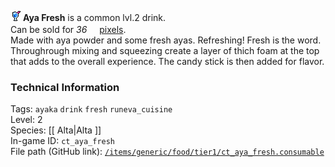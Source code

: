 ![ ](https://raw.githubusercontent.com/Ceterai/Enternia/main/items/generic/food/tier1/ct_aya_fresh.png) **Aya Fresh** is a common lvl.2 drink.  
Can be sold for *36* <img src="https://starbounder.org/mediawiki/images/2/21/Pixel.png" width="12" height="16"/> [pixels](https://starbounder.org/Pixel).  
Made with aya powder and some fresh ayas. Refreshing! Fresh is the word.  
Throughrough mixing and squeezing create a layer of thich foam at the top that adds to the overall experience. The candy stick is then added for flavor.

### Technical Information

Tags: `ayaka` `drink` `fresh` `runeva_cuisine`  
Level: 2  
Species: [[ Alta|Alta ]]  
In-game ID: `ct_aya_fresh`  
File path (GitHub link): [`/items/generic/food/tier1/ct_aya_fresh.consumable`](https://github.com/Ceterai/Enternia/blob/main/items/generic/food/tier1/ct_aya_fresh.consumable)
